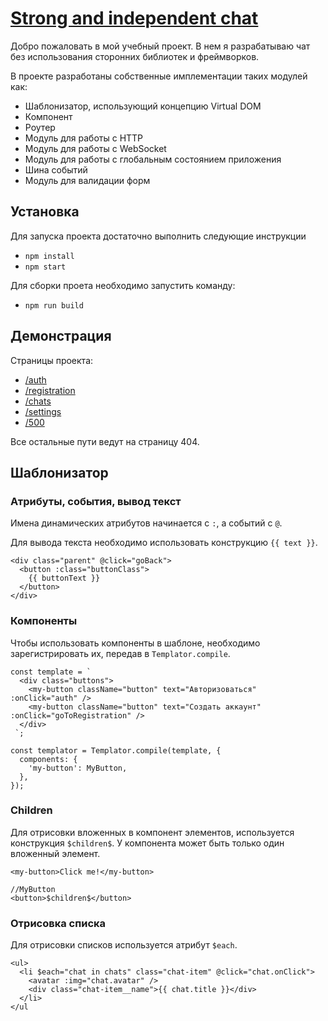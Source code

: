 # [Strong and independent chat](https://strong-chat.herokuapp.com/auth)

Добро пожаловать в мой учебный проект. В нем я разрабатываю чат без использования сторонних библиотек и фреймворков.

В проекте разработаны собственные имплементации таких модулей как:
- Шаблонизатор, использующий концепцию Virtual DOM
- Компонент
- Роутер
- Модуль для работы с HTTP
- Модуль для работы с WebSocket
- Модуль для работы с глобальным состоянием приложения
- Шина событий
- Модуль для валидации форм


## Установка

Для запуска проекта достаточно выполнить следующие инструкции
- `npm install`
- `npm start`

Для сборки проета необходимо запустить команду:
- `npm run build`

## Демонстрация

Страницы проекта:

- [/auth](https://strong-chat.herokuapp.com/auth)
- [/registration](https://strong-chat.herokuapp.com/registration)
- [/chats](https://strong-chat.herokuapp.com/chats)
- [/settings](https://strong-chat.herokuapp.com/settings)
- [/500](https://strong-chat.herokuapp.com/500)

Все остальные пути ведут на страницу 404.

## Шаблонизатор
### Атрибуты, события, вывод текст

Имена динамических атрибутов начинается с `:`, а событий с `@`.

Для вывода текста необходимо использовать конструкцию `{{ text }}`.

    <div class="parent" @click="goBack">
      <button :class="buttonClass">
        {{ buttonText }}
      </button>
    </div>
### Компоненты

Чтобы использовать компоненты в шаблоне, необходимо зарегистрировать их, передав в `Templator.compile`.

    const template = `
      <div class="buttons">
        <my-button className="button" text="Авторизоваться" :onClick="auth" />
        <my-button className="button" text="Создать аккаунт" :onClick="goToRegistration" />
      </div>
     `;
     
    const templator = Templator.compile(template, {
      components: {
        'my-button': MyButton,
      },
    });
### Children

Для отрисовки вложенных в компонент элементов, используется конструкция `$children$`. У компонента может быть только один вложенный элемент.

    <my-button>Click me!</my-button>
    
    //MyButton
    <button>$children$</button>
    
### Отрисовка списка

Для отрисовки списков используется атрибут `$each`.

    <ul>
      <li $each="chat in chats" class="chat-item" @click="chat.onClick">
        <avatar :img="chat.avatar" />
        <div class="chat-item__name">{{ chat.title }}</div>
      </li>
    </ul

